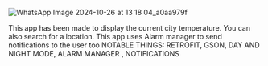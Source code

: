 ![WhatsApp Image 2024-10-26 at 13 18 04_a0aa979f](https://github.com/user-attachments/assets/a0a4ef5d-4e8c-4029-912d-fe7f5566688a)







This app has been made to display the current city temperature.
You can also search for a location.
This app uses Alarm manager to send notifications to the user too
NOTABLE THINGS:
RETROFIT,
GSON,
DAY AND NIGHT MODE,
ALARM MANAGER ,
NOTIFICATIONS
